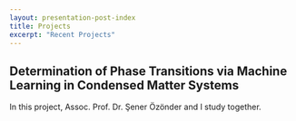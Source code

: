 ```yaml
---
layout: presentation-post-index
title: Projects
excerpt: "Recent Projects"
---
```


## Determination of Phase Transitions via Machine Learning in Condensed Matter Systems
In this project, Assoc. Prof. Dr. Şener Özönder and I study together. 
